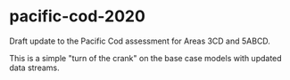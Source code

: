 # pacific-cod-2020
Draft update to the Pacific Cod assessment for Areas 3CD and 5ABCD. 

This is a simple "turn of the crank" on the base case models with updated data streams.

